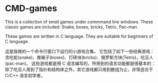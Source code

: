 # CMD-games
This is a collection of small games under commmand line windows. 
These classic games are included: Snake, boxes, bricks, Tetric, Pac-man.

These games are written in C language. They are suitable for beginners of C language.

这是我做的一个命令行窗口下运行的小游戏合集。
它包括了如下一些经典游戏：贪吃蛇(snake)，推箱子(boxes)、打砖块(bricks)、俄罗斯方块(Tetris)，吃豆人(pac-man)。
这些游戏都是用 C 语言编写的，所用到的语言功能都是很基本的：除了吃豆人用到了指针和结构体之外，其它游戏都只用到数组为止，非常适合于 C/C++ 语言初学者。
